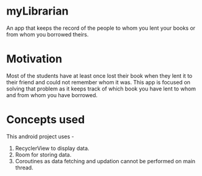 # myLibrarian
An app that keeps the record of the people to whom you lent your books or from whom you borrowed theirs.
# Motivation 
Most of the students have at least once lost their book when they lent it to their friend and could not remember whom it was. This app is focused on solving that problem as it keeps track of which book you have lent to whom and from whom you have borrowed.
# Concepts used
This android project uses - 
1. RecyclerView to display data.
2. Room for storing data.
3. Coroutines as data fetching and updation cannot be performed on main thread.
